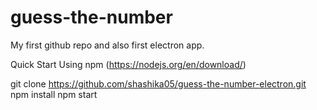 # guess-the-number

My first github repo and also first electron app.

Quick Start
Using npm (https://nodejs.org/en/download/)

git clone https://github.com/shashika05/guess-the-number-electron.git
npm install
npm start
